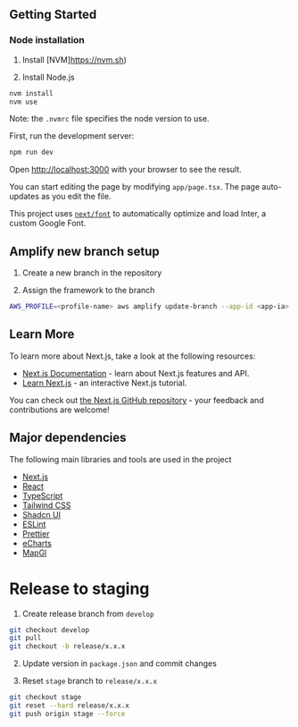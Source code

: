 ## Getting Started

### Node installation

1. Install [NVM]https://nvm.sh)

2. Install Node.js

```bash
nvm install
nvm use
```

Note: the `.nvmrc` file specifies the node version to use.

First, run the development server:

```bash
npm run dev
```

Open [http://localhost:3000](http://localhost:3000) with your browser to see the result.

You can start editing the page by modifying `app/page.tsx`. The page auto-updates as you edit the file.

This project uses [`next/font`](https://nextjs.org/docs/basic-features/font-optimization) to automatically optimize and load Inter, a custom Google Font.

## Amplify new branch setup

1. Create a new branch in the repository

2. Assign the framework to the branch

```bash
AWS_PROFILE=<profile-name> aws amplify update-branch --app-id <app-ia> --branch-name <branch-name> --framework 'Next.js - SSR'
```

## Learn More

To learn more about Next.js, take a look at the following resources:

- [Next.js Documentation](https://nextjs.org/docs) - learn about Next.js features and API.
- [Learn Next.js](https://nextjs.org/learn) - an interactive Next.js tutorial.

You can check out [the Next.js GitHub repository](https://github.com/vercel/next.js/) - your feedback and contributions are welcome!

## Major dependencies

The following main libraries and tools are used in the project

- [Next.js](https://nextjs.org/)
- [React](https://reactjs.org/)
- [TypeScript](https://www.typescriptlang.org/)
- [Tailwind CSS](https://tailwindcss.com/)
- [Shadcn UI](https://ui.shadcn.com/)
- [ESLint](https://eslint.org/)
- [Prettier](https://prettier.io/)
- [eCharts](https://echarts.apache.org/)
- [MapGl](https://visgl.github.io/react-map-gl/)

# Release to staging

1. Create release branch from `develop`

```bash
git checkout develop
git pull
git checkout -b release/x.x.x
```

2. Update version in `package.json` and commit changes

3. Reset `stage` branch to `release/x.x.x`

```bash
git checkout stage
git reset --hard release/x.x.x
git push origin stage --force
```
